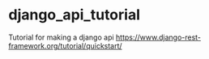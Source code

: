 # django_api_tutorial
Tutorial for making a django api
https://www.django-rest-framework.org/tutorial/quickstart/
